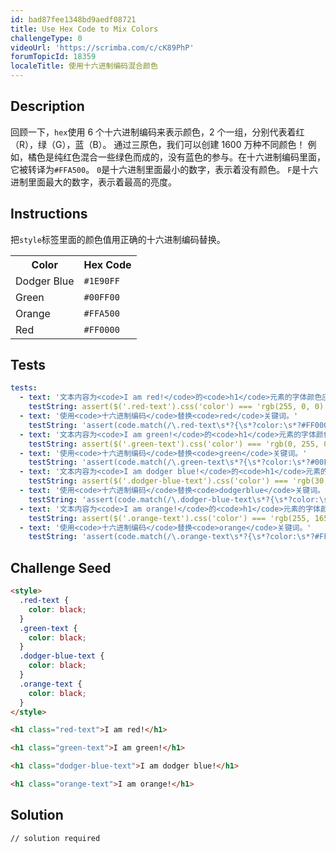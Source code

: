 ```yaml
---
id: bad87fee1348bd9aedf08721
title: Use Hex Code to Mix Colors
challengeType: 0
videoUrl: 'https://scrimba.com/c/cK89PhP'
forumTopicId: 18359
localeTitle: 使用十六进制编码混合颜色
---
```


## Description
<section id='description'>
回顾一下，<code>hex</code>使用 6 个十六进制编码来表示颜色，2 个一组，分别代表着红（R），绿（G），蓝（B）。
通过三原色，我们可以创建 1600 万种不同颜色！
例如，橘色是纯红色混合一些绿色而成的，没有蓝色的参与。在十六进制编码里面，它被转译为<code>#FFA500</code>。
<code>0</code>是十六进制里面最小的数字，表示着没有颜色。
<code>F</code>是十六进制里面最大的数字，表示着最高的亮度。
</section>

## Instructions
<section id='instructions'>
把<code>style</code>标签里面的颜色值用正确的十六进制编码替换。
<table class='table table-striped'><tr><th>Color</th><th>Hex Code</th></tr><tr><td>Dodger Blue</td><td><code>#1E90FF</code></td></tr><tr><td>Green</td><td><code>#00FF00</code></td></tr><tr><td>Orange</td><td><code>#FFA500</code></td></tr><tr><td>Red</td><td><code>#FF0000</code></td></tr></table>
</section>

## Tests
<section id='tests'>

```yml
tests:
  - text: '文本内容为<code>I am red!</code>的<code>h1</code>元素的字体颜色应该为<code>red</code>。'
    testString: assert($('.red-text').css('color') === 'rgb(255, 0, 0)');
  - text: '使用<code>十六进制编码</code>替换<code>red</code>关键词。'
    testString: 'assert(code.match(/\.red-text\s*?{\s*?color:\s*?#FF0000\s*?;\s*?}/gi));'
  - text: '文本内容为<code>I am green!</code>的<code>h1</code>元素的字体颜色应该为<code>green</code>。'
    testString: assert($('.green-text').css('color') === 'rgb(0, 255, 0)');
  - text: '使用<code>十六进制编码</code>替换<code>green</code>关键词。'
    testString: 'assert(code.match(/\.green-text\s*?{\s*?color:\s*?#00FF00\s*?;\s*?}/gi));'
  - text: '文本内容为<code>I am dodger blue!</code>的<code>h1</code>元素的字体颜色应该为<code>dodger blue</code>。'
    testString: assert($('.dodger-blue-text').css('color') === 'rgb(30, 144, 255)');
  - text: '使用<code>十六进制编码</code>替换<code>dodgerblue</code>关键词。'
    testString: 'assert(code.match(/\.dodger-blue-text\s*?{\s*?color:\s*?#1E90FF\s*?;\s*?}/gi));'
  - text: '文本内容为<code>I am orange!</code>的<code>h1</code>元素的字体颜色应该为<code>orange</code>。'
    testString: assert($('.orange-text').css('color') === 'rgb(255, 165, 0)');
  - text: '使用<code>十六进制编码</code>替换<code>orange</code>关键词。'
    testString: 'assert(code.match(/\.orange-text\s*?{\s*?color:\s*?#FFA500\s*?;\s*?}/gi));'

```

</section>

## Challenge Seed
<section id='challengeSeed'>

<div id='html-seed'>

```html
<style>
  .red-text {
    color: black;
  }
  .green-text {
    color: black;
  }
  .dodger-blue-text {
    color: black;
  }
  .orange-text {
    color: black;
  }
</style>

<h1 class="red-text">I am red!</h1>

<h1 class="green-text">I am green!</h1>

<h1 class="dodger-blue-text">I am dodger blue!</h1>

<h1 class="orange-text">I am orange!</h1>
```

</div>



</section>

## Solution
<section id='solution'>

```html
// solution required
```

</section>
              